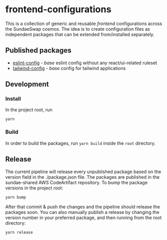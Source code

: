 # frontend-configurations

This is a collection of generic and reusable _frontend_ configurations across the SundaeSwap cosmos. The idea is to create configuration files as independent packages that can be extended from/installed separately.

## Published packages

- [eslint-config](https://github.com/SundaeSwap-finance/frontend-configurations/tree/main/packages/eslint-config) - _base_ eslint config without any react/ui-related ruleset
- [tailwind-config](https://github.com/SundaeSwap-finance/frontend-configurations/tree/main/packages/twailwind-config) - _base_ config for tailwind applications

## Development

### Install

In the project root, run

```shell
yarn
```

### Build

In order to build the packages, run `yarn build` inside the `root` directory.

## Release

The current pipeline will release every unpublished package based on the version field in the ./package.json file. The packages are published in the sundae-shared AWS CodeArtifact repository. To bump the package versions in the project root:

```shell
yarn bump
```

After that commit & push the changes and the pipeline should release the packages soon. You can also manually publish a release by changing the version number in your preferred package, and then running from the root directory:

```shell
yarn release
```
